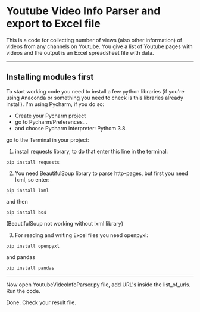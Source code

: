 # Youtube Video Info Parser and export to Excel file

This is a code for collecting number of views (also other information) of videos from any channels on Youtube. You give a list of Youtube pages with videos and the output is an Excel spreadsheet file with data.

____


## Installing modules first

To start working code you need to install a few python libraries (if you're using Anaconda or something you need to check is this libraries already install). I'm using Pycharm, if you do so:
- Create your Pycharm project
- go to Pycharm/Preferences... 
- and choose Pycharm interpreter: Pythom 3.8.

go to the Terminal in your project:

1. install requests library, to do that enter this line in the terminal:
```
pip install requests
```

2. You need BeautifulSoup library to parse http-pages, but first you need lxml, so enter:
```
pip install lxml
```
and then
```
pip install bs4
```
(BeautifulSoup not working without lxml library)

3. For reading and writing Excel files you need openpyxl:
```
pip install openpyxl
```
and pandas
```
pip install pandas
```

_____

Now open YoutubeVideoInfoParser.py file, add URL's inside the list_of_urls. Run the code. 

Done. Check your result file.
